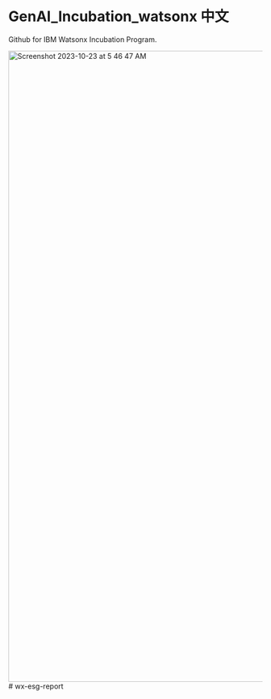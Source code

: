 # GenAI_Incubation_watsonx 中文

Github for IBM Watsonx Incubation Program. 


<img width="1251" alt="Screenshot 2023-10-23 at 5 46 47 AM" src="">
# wx-esg-report
